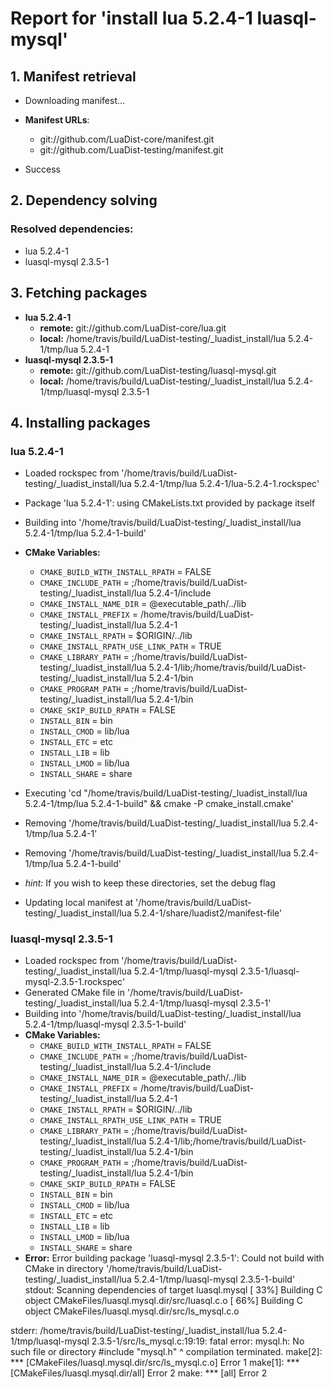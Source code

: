 # Report for 'install lua 5.2.4-1 luasql-mysql'


## 1. Manifest retrieval

- Downloading manifest...

- **Manifest URLs**:
    - git://github.com/LuaDist-core/manifest.git
    - git://github.com/LuaDist-testing/manifest.git
- Success

## 2. Dependency solving


### Resolved dependencies:
- lua 5.2.4-1
- luasql-mysql 2.3.5-1

## 3. Fetching packages

- **lua 5.2.4-1**
    - **remote:** git://github.com/LuaDist-core/lua.git
    - **local:** /home/travis/build/LuaDist-testing/_luadist_install/lua 5.2.4-1/tmp/lua 5.2.4-1
- **luasql-mysql 2.3.5-1**
    - **remote:** git://github.com/LuaDist-testing/luasql-mysql.git
    - **local:** /home/travis/build/LuaDist-testing/_luadist_install/lua 5.2.4-1/tmp/luasql-mysql 2.3.5-1

## 4. Installing packages


### lua 5.2.4-1
- Loaded rockspec from '/home/travis/build/LuaDist-testing/_luadist_install/lua 5.2.4-1/tmp/lua 5.2.4-1/lua-5.2.4-1.rockspec'
- Package 'lua 5.2.4-1': using CMakeLists.txt provided by package itself
- Building into '/home/travis/build/LuaDist-testing/_luadist_install/lua 5.2.4-1/tmp/lua 5.2.4-1-build'
- **CMake Variables:**
    - `CMAKE_BUILD_WITH_INSTALL_RPATH` = FALSE
    - `CMAKE_INCLUDE_PATH` = ;/home/travis/build/LuaDist-testing/_luadist_install/lua 5.2.4-1/include
    - `CMAKE_INSTALL_NAME_DIR` = @executable_path/../lib
    - `CMAKE_INSTALL_PREFIX` = /home/travis/build/LuaDist-testing/_luadist_install/lua 5.2.4-1
    - `CMAKE_INSTALL_RPATH` = $ORIGIN/../lib
    - `CMAKE_INSTALL_RPATH_USE_LINK_PATH` = TRUE
    - `CMAKE_LIBRARY_PATH` = ;/home/travis/build/LuaDist-testing/_luadist_install/lua 5.2.4-1/lib;/home/travis/build/LuaDist-testing/_luadist_install/lua 5.2.4-1/bin
    - `CMAKE_PROGRAM_PATH` = ;/home/travis/build/LuaDist-testing/_luadist_install/lua 5.2.4-1/bin
    - `CMAKE_SKIP_BUILD_RPATH` = FALSE
    - `INSTALL_BIN` = bin
    - `INSTALL_CMOD` = lib/lua
    - `INSTALL_ETC` = etc
    - `INSTALL_LIB` = lib
    - `INSTALL_LMOD` = lib/lua
    - `INSTALL_SHARE` = share
- Executing 'cd "/home/travis/build/LuaDist-testing/_luadist_install/lua 5.2.4-1/tmp/lua 5.2.4-1-build" && cmake -P cmake_install.cmake'
- Removing '/home/travis/build/LuaDist-testing/_luadist_install/lua 5.2.4-1/tmp/lua 5.2.4-1'
- Removing '/home/travis/build/LuaDist-testing/_luadist_install/lua 5.2.4-1/tmp/lua 5.2.4-1-build'

- *hint:* If you wish to keep these directories, set the debug flag
- Updating local manifest at '/home/travis/build/LuaDist-testing/_luadist_install/lua 5.2.4-1/share/luadist2/manifest-file'

### luasql-mysql 2.3.5-1
- Loaded rockspec from '/home/travis/build/LuaDist-testing/_luadist_install/lua 5.2.4-1/tmp/luasql-mysql 2.3.5-1/luasql-mysql-2.3.5-1.rockspec'
- Generated CMake file in '/home/travis/build/LuaDist-testing/_luadist_install/lua 5.2.4-1/tmp/luasql-mysql 2.3.5-1'
- Building into '/home/travis/build/LuaDist-testing/_luadist_install/lua 5.2.4-1/tmp/luasql-mysql 2.3.5-1-build'
- **CMake Variables:**
    - `CMAKE_BUILD_WITH_INSTALL_RPATH` = FALSE
    - `CMAKE_INCLUDE_PATH` = ;/home/travis/build/LuaDist-testing/_luadist_install/lua 5.2.4-1/include
    - `CMAKE_INSTALL_NAME_DIR` = @executable_path/../lib
    - `CMAKE_INSTALL_PREFIX` = /home/travis/build/LuaDist-testing/_luadist_install/lua 5.2.4-1
    - `CMAKE_INSTALL_RPATH` = $ORIGIN/../lib
    - `CMAKE_INSTALL_RPATH_USE_LINK_PATH` = TRUE
    - `CMAKE_LIBRARY_PATH` = ;/home/travis/build/LuaDist-testing/_luadist_install/lua 5.2.4-1/lib;/home/travis/build/LuaDist-testing/_luadist_install/lua 5.2.4-1/bin
    - `CMAKE_PROGRAM_PATH` = ;/home/travis/build/LuaDist-testing/_luadist_install/lua 5.2.4-1/bin
    - `CMAKE_SKIP_BUILD_RPATH` = FALSE
    - `INSTALL_BIN` = bin
    - `INSTALL_CMOD` = lib/lua
    - `INSTALL_ETC` = etc
    - `INSTALL_LIB` = lib
    - `INSTALL_LMOD` = lib/lua
    - `INSTALL_SHARE` = share
- **Error:** Error building package 'luasql-mysql 2.3.5-1': Could not build with CMake in directory '/home/travis/build/LuaDist-testing/_luadist_install/lua 5.2.4-1/tmp/luasql-mysql 2.3.5-1-build'
stdout:
Scanning dependencies of target luasql.mysql
[ 33%] Building C object CMakeFiles/luasql.mysql.dir/src/luasql.c.o
[ 66%] Building C object CMakeFiles/luasql.mysql.dir/src/ls_mysql.c.o

stderr:
/home/travis/build/LuaDist-testing/_luadist_install/lua 5.2.4-1/tmp/luasql-mysql 2.3.5-1/src/ls_mysql.c:19:19: fatal error: mysql.h: No such file or directory
 #include "mysql.h"
                   ^
compilation terminated.
make[2]: *** [CMakeFiles/luasql.mysql.dir/src/ls_mysql.c.o] Error 1
make[1]: *** [CMakeFiles/luasql.mysql.dir/all] Error 2
make: *** [all] Error 2

